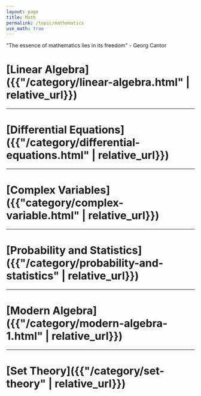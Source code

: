 ```yaml
---
layout: page
title: Math
permalink: /topic/mathematics
use_math: true
---
```


<div class="statement">

"The essence of mathematics lies in its freedom" - Georg Cantor

</div>

# [Linear Algebra]({{"/category/linear-algebra.html" | relative_url}})

<hr/>

# [Differential Equations]({{"/category/differential-equations.html" | relative_url}})

<hr/>

# [Complex Variables]({{"category/complex-variable.html" | relative_url}})

<hr>

# [Probability and Statistics]({{"/category/probability-and-statistics" | relative_url}})

<hr/>

# [Modern Algebra]({{"/category/modern-algebra-1.html" | relative_url}})

<hr>

# [Set Theory]({{"/category/set-theory" | relative_url}})